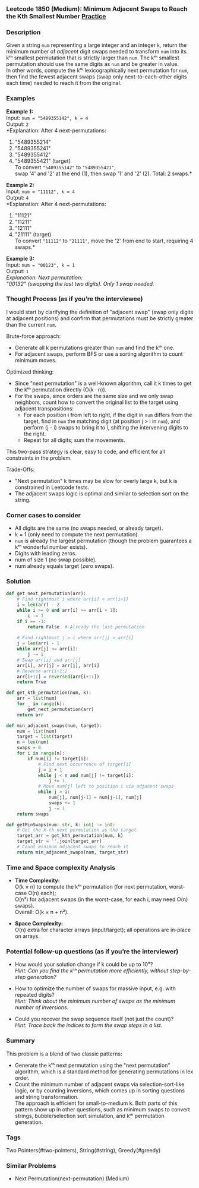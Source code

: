 ### Leetcode 1850 (Medium): Minimum Adjacent Swaps to Reach the Kth Smallest Number [Practice](https://leetcode.com/problems/minimum-adjacent-swaps-to-reach-the-kth-smallest-number)

### Description  
Given a string `num` representing a large integer and an integer `k`, return the minimum number of *adjacent* digit swaps needed to transform `num` into its kᵗʰ smallest permutation that is strictly larger than `num`. The kᵗʰ smallest permutation should use the same digits as `num` and be greater in value.  
In other words, compute the kᵗʰ lexicographically next permutation for `num`, then find the fewest adjacent swaps (swap only next-to-each-other digits each time) needed to reach it from the original.

### Examples  

**Example 1:**  
Input: `num = "5489355142", k = 4`  
Output: `2`  
*Explanation: After 4 next-permutations:  
1. "5489355214"  
2. "5489355241"  
3. "5489355412"  
4. "5489355421" (target)  
To convert `"5489355142"` to `"5489355421"`,  
swap '4' and '2' at the end (1), then swap '1' and '2' (2). Total: 2 swaps.*

**Example 2:**  
Input: `num = "11112", k = 4`  
Output: `4`  
*Explanation: After 4 next-permutations:  
1. "11121"  
2. "11211"  
3. "12111"  
4. "21111" (target)  
To convert `"11112"` to `"21111"`, move the '2' from end to start, requiring 4 swaps.*

**Example 3:**  
Input: `num = "00123", k = 1`  
Output: `1`  
*Explanation: Next permutation:  
"00132" (swapping the last two digits). Only 1 swap needed.*

### Thought Process (as if you’re the interviewee)  
I would start by clarifying the definition of "adjacent swap" (swap only digits at adjacent positions) and confirm that permutations must be strictly greater than the current `num`.  

Brute-force approach:  
- Generate all k permutations greater than `num` and find the kᵗʰ one.
- For adjacent swaps, perform BFS or use a sorting algorithm to count minimum moves.

Optimized thinking:  
- Since "next permutation" is a well-known algorithm, call it k times to get the kᵗʰ permutation directly (O(k · n)).
- For the swaps, since orders are the same size and we only swap neighbors, count how to convert the original list to the target using adjacent transpositions:  
  - For each position i from left to right, if the digit in `num` differs from the target, find in `num` the matching digit (at position j > i in `num`), and perform (j - i) swaps to bring it to i, shifting the intervening digits to the right.
  - Repeat for all digits; sum the movements.

This two-pass strategy is clear, easy to code, and efficient for all constraints in the problem.

Trade-Offs:  
- "Next permutation" k times may be slow for overly large k, but k is constrained in Leetcode tests.
- The adjacent swaps logic is optimal and similar to selection sort on the string.

### Corner cases to consider  
- All digits are the same (no swaps needed, or already target).
- k = 1 (only need to compute the next permutation).
- `num` is already the largest permutation (though the problem guarantees a kᵗʰ wonderful number exists).
- Digits with leading zeros.
- num of size 1 (no swap possible).
- num already equals target (zero swaps).

### Solution

```python
def get_next_permutation(arr):
    # Find rightmost i where arr[i] < arr[i+1]
    i = len(arr) - 2
    while i >= 0 and arr[i] >= arr[i + 1]:
        i -= 1
    if i == -1:
        return False  # Already the last permutation
    
    # Find rightmost j > i where arr[j] > arr[i]
    j = len(arr) - 1
    while arr[j] <= arr[i]:
        j -= 1
    # Swap arr[i] and arr[j]
    arr[i], arr[j] = arr[j], arr[i]
    # Reverse arr[i+1:]
    arr[i+1:] = reversed(arr[i+1:])
    return True

def get_kth_permutation(num, k):
    arr = list(num)
    for _ in range(k):
        get_next_permutation(arr)
    return arr

def min_adjacent_swaps(num, target):
    num = list(num)
    target = list(target)
    n = len(num)
    swaps = 0
    for i in range(n):
        if num[i] != target[i]:
            # Find next occurrence of target[i]
            j = i + 1
            while j < n and num[j] != target[i]:
                j += 1
            # Move num[j] left to position i via adjacent swaps
            while j > i:
                num[j], num[j-1] = num[j-1], num[j]
                swaps += 1
                j -= 1
    return swaps

def getMinSwaps(num: str, k: int) -> int:
    # Get the k-th next permutation as the target
    target_arr = get_kth_permutation(num, k)
    target_str = ''.join(target_arr)
    # Count minimum adjacent swaps to reach it
    return min_adjacent_swaps(num, target_str)
```

### Time and Space complexity Analysis  

- **Time Complexity:**  
  O(k × n) to compute the kᵗʰ permutation (for next permutation, worst-case O(n) each);  
  O(n²) for adjacent swaps (in the worst-case, for each i, may need O(n) swaps).  
  Overall: O(k × n + n²).

- **Space Complexity:**  
  O(n) extra for character arrays (input/target); all operations are in-place on arrays.

### Potential follow-up questions (as if you’re the interviewer)  

- How would your solution change if k could be up to 10⁹?  
  *Hint: Can you find the kᵗʰ permutation more efficiently, without step-by-step generation?*

- How to optimize the number of swaps for massive input, e.g. with repeated digits?  
  *Hint: Think about the minimum number of swaps as the minimum number of inversions.*

- Could you recover the swap sequence itself (not just the count)?  
  *Hint: Trace back the indices to form the swap steps in a list.*

### Summary
This problem is a blend of two classic patterns:  
- Generate the kᵗʰ next permutation using the "next permutation" algorithm, which is a standard method for generating permutations in lex order.  
- Count the minimum number of adjacent swaps via selection-sort-like logic, or by counting inversions, which comes up in sorting questions and string transformation.  
The approach is efficient for small-to-medium k. Both parts of this pattern show up in other questions, such as minimum swaps to convert strings, bubble/selection sort simulation, and kᵗʰ permutation generation.

### Tags
Two Pointers(#two-pointers), String(#string), Greedy(#greedy)

### Similar Problems
- Next Permutation(next-permutation) (Medium)
